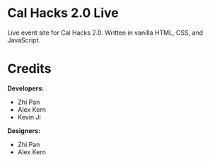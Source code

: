 # Cal Hacks 2.0 Live
Live event site for Cal Hacks 2.0. Written in vanilla HTML, CSS, and JavaScript.

# Credits
**Developers:**
* Zhi Pan
* Alex Kern
* Kevin Ji

**Designers:**
* Zhi Pan
* Alex Kern

